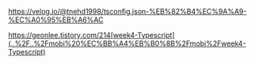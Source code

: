 https://velog.io/@tnehd1998/tsconfig.json-%EB%82%B4%EC%9A%A9-%EC%A0%95%EB%A6%AC

https://geonlee.tistory.com/214[week4-Typescript](..%2F..%2Fmobi%20%EC%BB%A4%EB%B0%8B%2Fmobi%2Fweek4-Typescript)